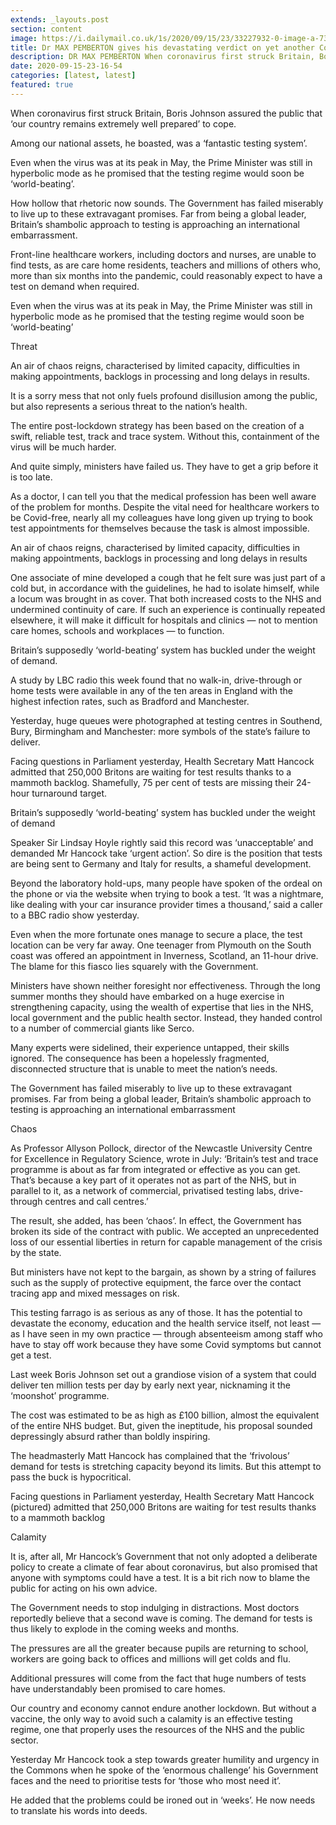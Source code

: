```yaml
---
extends: _layouts.post
section: content
image: https://i.dailymail.co.uk/1s/2020/09/15/23/33227932-0-image-a-73_1600207466503.jpg 
title: Dr MAX PEMBERTON gives his devastating verdict on yet another Covid-19 farce  
description: DR MAX PEMBERTON When coronavirus first struck Britain, Boris Johnson assured the public that our country remains extremely well prepared to cope. 
date: 2020-09-15-23-16-54 
categories: [latest, latest] 
featured: true 
--- 
```

When coronavirus first struck Britain, Boris Johnson assured the public that ‘our country remains extremely well prepared’ to cope.

Among our national assets, he boasted, was a ‘fantastic testing system’.

Even when the virus was at its peak in May, the Prime Minister was still in hyperbolic mode as he promised that the testing regime would soon be ‘world-beating’.

How hollow that rhetoric now sounds. The Government has failed miserably to live up to these extravagant promises. Far from being a global leader, Britain’s shambolic approach to testing is approaching an international embarrassment.

Front-line healthcare workers, including doctors and nurses, are unable to find tests, as are care home residents, teachers and millions of others who, more than six months into the pandemic, could reasonably expect to have a test on demand when required.

Even when the virus was at its peak in May, the Prime Minister was still in hyperbolic mode as he promised that the testing regime would soon be ‘world-beating’

Threat

An air of chaos reigns, characterised by limited capacity, difficulties in making appointments, backlogs in processing and long delays in results.

It is a sorry mess that not only fuels profound disillusion among the public, but also represents a serious threat to the nation’s health.

The entire post-lockdown strategy has been based on the creation of a swift, reliable test, track and trace system. Without this, containment of the virus will be much harder.

And quite simply, ministers have failed us. They have to get a grip before it is too late.

As a doctor, I can tell you that the medical profession has been well aware of the problem for months. Despite the vital need for healthcare workers to be Covid-free, nearly all my colleagues have long given up trying to book test appointments for themselves because the task is almost impossible.

An air of chaos reigns, characterised by limited capacity, difficulties in making appointments, backlogs in processing and long delays in results

One associate of mine developed a cough that he felt sure was just part of a cold but, in accordance with the guidelines, he had to isolate himself, while a locum was brought in as cover. That both increased costs to the NHS and undermined continuity of care. If such an experience is continually repeated elsewhere, it will make it difficult for hospitals and clinics — not to mention care homes, schools and workplaces — to function.

Britain’s supposedly ‘world-beating’ system has buckled under the weight of demand.

A study by LBC radio this week found that no walk-in, drive-through or home tests were available in any of the ten areas in England with the highest infection rates, such as Bradford and Manchester.

Yesterday, huge queues were photographed at testing centres in Southend, Bury, Birmingham and Manchester: more symbols of the state’s failure to deliver.

Facing questions in Parliament yesterday, Health Secretary Matt Hancock admitted that 250,000 Britons are waiting for test results thanks to a mammoth backlog. Shamefully, 75 per cent of tests are missing their 24-hour turnaround target.

Britain’s supposedly ‘world-beating’ system has buckled under the weight of demand

Speaker Sir Lindsay Hoyle rightly said this record was ‘unacceptable’ and demanded Mr Hancock take ‘urgent action’. So dire is the position that tests are being sent to Germany and Italy for results, a shameful development.

Beyond the laboratory hold-ups, many people have spoken of the ordeal on the phone or via the website when trying to book a test. ‘It was a nightmare, like dealing with your car insurance provider times a thousand,’ said a caller to a BBC radio show yesterday.

Even when the more fortunate ones manage to secure a place, the test location can be very far away. One teenager from Plymouth on the South coast was offered an appointment in Inverness, Scotland, an 11-hour drive. The blame for this fiasco lies squarely with the Government.

Ministers have shown neither foresight nor effectiveness. Through the long summer months they should have embarked on a huge exercise in strengthening capacity, using the wealth of expertise that lies in the NHS, local government and the public health sector. Instead, they handed control to a number of commercial giants like Serco.

Many experts were sidelined, their experience untapped, their skills ignored. The consequence has been a hopelessly fragmented, disconnected structure that is unable to meet the nation’s needs.

The Government has failed miserably to live up to these extravagant promises. Far from being a global leader, Britain’s shambolic approach to testing is approaching an international embarrassment

Chaos

As Professor Allyson Pollock, director of the Newcastle University Centre for Excellence in Regulatory Science, wrote in July: ‘Britain’s test and trace programme is about as far from integrated or effective as you can get. That’s because a key part of it operates not as part of the NHS, but in parallel to it, as a network of commercial, privatised testing labs, drive-through centres and call centres.’

The result, she added, has been ‘chaos’. In effect, the Government has broken its side of the contract with public. We accepted an unprecedented loss of our essential liberties in return for capable management of the crisis by the state.

But ministers have not kept to the bargain, as shown by a string of failures such as the supply of protective equipment, the farce over the contact tracing app and mixed messages on risk.

This testing farrago is as serious as any of those. It has the potential to devastate the economy, education and the health service itself, not least — as I have seen in my own practice — through absenteeism among staff who have to stay off work because they have some Covid symptoms but cannot get a test.

Last week Boris Johnson set out a grandiose vision of a system that could deliver ten million tests per day by early next year, nicknaming it the ‘moonshot’ programme.

The cost was estimated to be as high as £100 billion, almost the equivalent of the entire NHS budget. But, given the ineptitude, his proposal sounded depressingly absurd rather than boldly inspiring.

The headmasterly Matt Hancock has complained that the ‘frivolous’ demand for tests is stretching capacity beyond its limits. But this attempt to pass the buck is hypocritical.

Facing questions in Parliament yesterday, Health Secretary Matt Hancock (pictured) admitted that 250,000 Britons are waiting for test results thanks to a mammoth backlog

Calamity

It is, after all, Mr Hancock’s Government that not only adopted a deliberate policy to create a climate of fear about coronavirus, but also promised that anyone with symptoms could have a test. It is a bit rich now to blame the public for acting on his own advice.

The Government needs to stop indulging in distractions. Most doctors reportedly believe that a second wave is coming. The demand for tests is thus likely to explode in the coming weeks and months.

The pressures are all the greater because pupils are returning to school, workers are going back to offices and millions will get colds and flu.

Additional pressures will come from the fact that huge numbers of tests have understandably been promised to care homes.

Our country and economy cannot endure another lockdown. But without a vaccine, the only way to avoid such a calamity is an effective testing regime, one that properly uses the resources of the NHS and the public sector.

Yesterday Mr Hancock took a step towards greater humility and urgency in the Commons when he spoke of the ‘enormous challenge’ his Government faces and the need to prioritise tests for ‘those who most need it’.

He added that the problems could be ironed out in ‘weeks’. He now needs to translate his words into deeds.

